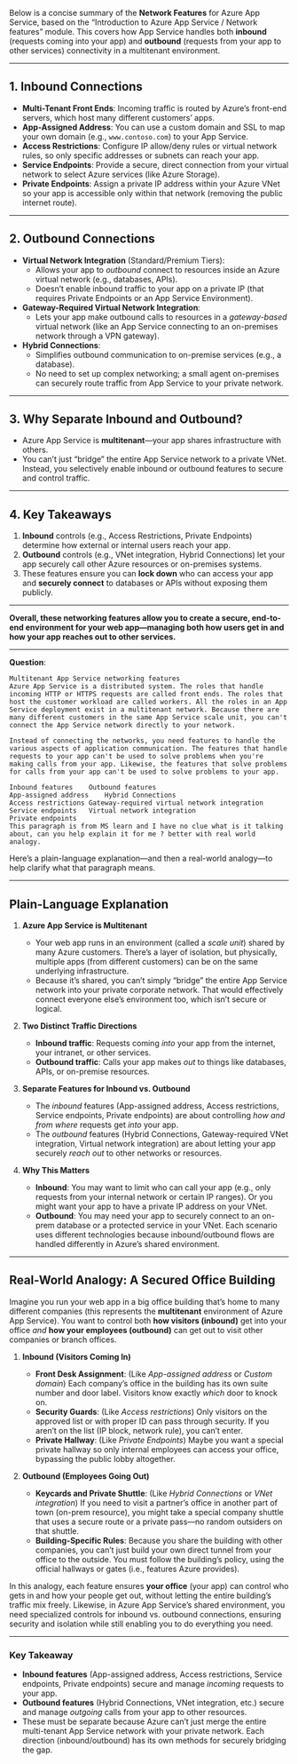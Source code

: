 Below is a concise summary of the **Network Features** for Azure App Service, based on the “Introduction to Azure App Service / Network features” module. This covers how App Service handles both **inbound** (requests coming into your app) and **outbound** (requests from your app to other services) connectivity in a multitenant environment.

---

## 1. Inbound Connections
- **Multi-Tenant Front Ends**: Incoming traffic is routed by Azure’s front-end servers, which host many different customers’ apps.  
- **App-Assigned Address**: You can use a custom domain and SSL to map your own domain (e.g., `www.contoso.com`) to your App Service.  
- **Access Restrictions**: Configure IP allow/deny rules or virtual network rules, so only specific addresses or subnets can reach your app.  
- **Service Endpoints**: Provide a secure, direct connection from your virtual network to select Azure services (like Azure Storage).  
- **Private Endpoints**: Assign a private IP address within your Azure VNet so your app is accessible only within that network (removing the public internet route).

---

## 2. Outbound Connections
- **Virtual Network Integration** (Standard/Premium Tiers):  
  - Allows your app to *outbound* connect to resources inside an Azure virtual network (e.g., databases, APIs).  
  - Doesn’t enable inbound traffic to your app on a private IP (that requires Private Endpoints or an App Service Environment).
- **Gateway-Required Virtual Network Integration**:  
  - Lets your app make outbound calls to resources in a *gateway-based* virtual network (like an App Service connecting to an on-premises network through a VPN gateway).
- **Hybrid Connections**:  
  - Simplifies outbound communication to on-premise services (e.g., a database).  
  - No need to set up complex networking; a small agent on-premises can securely route traffic from App Service to your private network.

---

## 3. Why Separate Inbound and Outbound?
- Azure App Service is **multitenant**—your app shares infrastructure with others.  
- You can’t just “bridge” the entire App Service network to a private VNet. Instead, you selectively enable inbound or outbound features to secure and control traffic.

---

## 4. Key Takeaways
1. **Inbound** controls (e.g., Access Restrictions, Private Endpoints) determine how external or internal users reach your app.  
2. **Outbound** controls (e.g., VNet integration, Hybrid Connections) let your app securely call other Azure resources or on-premises systems.  
3. These features ensure you can **lock down** who can access your app and **securely connect** to databases or APIs without exposing them publicly.

---

**Overall, these networking features allow you to create a secure, end-to-end environment for your web app—managing both how users get in and how your app reaches out to other services.**


---

**Question**:

```
Multitenant App Service networking features
Azure App Service is a distributed system. The roles that handle incoming HTTP or HTTPS requests are called front ends. The roles that host the customer workload are called workers. All the roles in an App Service deployment exist in a multitenant network. Because there are many different customers in the same App Service scale unit, you can't connect the App Service network directly to your network.

Instead of connecting the networks, you need features to handle the various aspects of application communication. The features that handle requests to your app can't be used to solve problems when you're making calls from your app. Likewise, the features that solve problems for calls from your app can't be used to solve problems to your app.

Inbound features	Outbound features
App-assigned address	Hybrid Connections
Access restrictions	Gateway-required virtual network integration
Service endpoints	Virtual network integration
Private endpoints	
This paragraph is from MS learn and I have no clue what is it talking about, can you help explain it for me ? better with real world analogy.
```

Here’s a plain-language explanation—and then a real-world analogy—to help clarify what that paragraph means.

---

## Plain-Language Explanation

1. **Azure App Service is Multitenant**  
   - Your web app runs in an environment (called a *scale unit*) shared by many Azure customers. There’s a layer of isolation, but physically, multiple apps (from different customers) can be on the same underlying infrastructure.  
   - Because it’s shared, you can’t simply “bridge” the entire App Service network into your private corporate network. That would effectively connect everyone else’s environment too, which isn’t secure or logical.

2. **Two Distinct Traffic Directions**  
   - **Inbound traffic**: Requests coming *into* your app from the internet, your intranet, or other services.  
   - **Outbound traffic**: Calls your app makes *out* to things like databases, APIs, or on-premise resources.

3. **Separate Features for Inbound vs. Outbound**  
   - The *inbound* features (App-assigned address, Access restrictions, Service endpoints, Private endpoints) are about controlling *how and from where* requests get *into* your app.  
   - The *outbound* features (Hybrid Connections, Gateway-required VNet integration, Virtual network integration) are about letting your app securely *reach out* to other networks or resources.

4. **Why This Matters**  
   - **Inbound**: You may want to limit who can call your app (e.g., only requests from your internal network or certain IP ranges). Or you might want your app to have a private IP address on your VNet.  
   - **Outbound**: You may need your app to securely connect to an on-prem database or a protected service in your VNet. Each scenario uses different technologies because inbound/outbound flows are handled differently in Azure’s shared environment.

---

## Real-World Analogy: A Secured Office Building

Imagine you run your web app in a big office building that’s home to many different companies (this represents the **multitenant** environment of Azure App Service). You want to control both **how visitors (inbound)** get into your office *and* **how your employees (outbound)** can get out to visit other companies or branch offices.

1. **Inbound (Visitors Coming In)**  
   - **Front Desk Assignment**: (Like *App-assigned address* or *Custom domain*) Each company’s office in the building has its own suite number and door label. Visitors know exactly *which* door to knock on.  
   - **Security Guards**: (Like *Access restrictions*) Only visitors on the approved list or with proper ID can pass through security. If you aren’t on the list (IP block, network rule), you can’t enter.  
   - **Private Hallway**: (Like *Private Endpoints*) Maybe you want a special private hallway so only internal employees can access your office, bypassing the public lobby altogether.

2. **Outbound (Employees Going Out)**  
   - **Keycards and Private Shuttle**: (Like *Hybrid Connections* or *VNet integration*) If you need to visit a partner’s office in another part of town (on-prem resource), you might take a special company shuttle that uses a secure route or a private pass—no random outsiders on that shuttle.  
   - **Building-Specific Rules**: Because you share the building with other companies, you can’t just build your own direct tunnel from your office to the outside. You must follow the building’s policy, using the official hallways or gates (i.e., features Azure provides).

In this analogy, each feature ensures **your office** (your app) can control who gets in and how your people get out, without letting the entire building’s traffic mix freely. Likewise, in Azure App Service’s shared environment, you need specialized controls for inbound vs. outbound connections, ensuring security and isolation while still enabling you to do everything you need.

---

### Key Takeaway
- **Inbound features** (App-assigned address, Access restrictions, Service endpoints, Private endpoints) secure and manage *incoming* requests to your app.  
- **Outbound features** (Hybrid Connections, VNet integration, etc.) secure and manage *outgoing* calls from your app to other resources.  
- These must be separate because Azure can’t just merge the entire multi-tenant App Service network with your private network. Each direction (inbound/outbound) has its own methods for securely bridging the gap.
